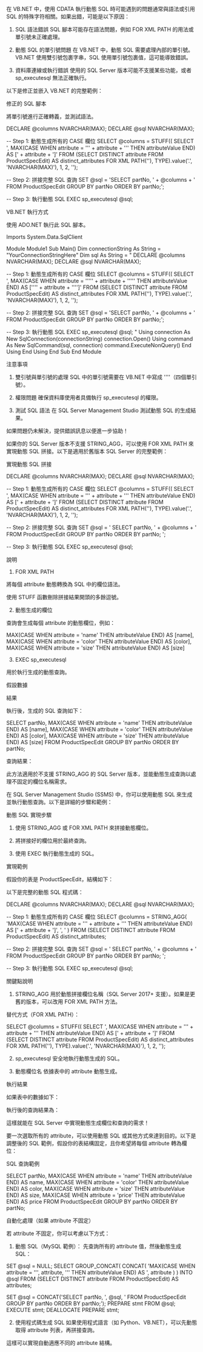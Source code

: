 在 VB.NET 中，使用 CDATA 執行動態 SQL 時可能遇到的問題通常與語法或引用 SQL 的特殊字符相關。如果出錯，可能是以下原因：

1. SQL 語法錯誤
SQL 腳本可能存在語法問題，例如 FOR XML PATH 的用法或單引號未正確處理。


2. 動態 SQL 的單引號問題
在 VB.NET 中，動態 SQL 需要處理內部的單引號。VB.NET 使用雙引號包裹字串，SQL 使用單引號包裹值，這可能導致錯誤。


3. 資料庫連線或執行錯誤
使用的 SQL Server 版本可能不支援某些功能，或者 sp_executesql 無法正確執行。



以下是修正並嵌入 VB.NET 的完整範例：

修正的 SQL 腳本

將單引號進行正確轉義，並測試語法。

DECLARE @columns NVARCHAR(MAX);
DECLARE @sql NVARCHAR(MAX);

-- Step 1: 動態生成所有的 CASE 欄位
SELECT @columns = STUFF((
    SELECT ', MAX(CASE WHEN attribute = ''' + attribute + ''' THEN attributeValue END) AS [' + attribute + ']'
    FROM (SELECT DISTINCT attribute FROM ProductSpecEdit) AS distinct_attributes
    FOR XML PATH(''), TYPE).value('.', 'NVARCHAR(MAX)'), 1, 2, '');

-- Step 2: 拼接完整 SQL 查詢
SET @sql = 'SELECT partNo, ' + @columns + ' FROM ProductSpecEdit GROUP BY partNo ORDER BY partNo;';

-- Step 3: 執行動態 SQL
EXEC sp_executesql @sql;

VB.NET 執行方式

使用 ADO.NET 執行此 SQL 腳本。

Imports System.Data.SqlClient

Module Module1
    Sub Main()
        Dim connectionString As String = "YourConnectionStringHere"
        Dim sql As String = "
DECLARE @columns NVARCHAR(MAX);
DECLARE @sql NVARCHAR(MAX);

-- Step 1: 動態生成所有的 CASE 欄位
SELECT @columns = STUFF((
    SELECT ', MAX(CASE WHEN attribute = ''''' + attribute + ''''' THEN attributeValue END) AS ['''' + attribute + '''']'
    FROM (SELECT DISTINCT attribute FROM ProductSpecEdit) AS distinct_attributes
    FOR XML PATH(''), TYPE).value('.', 'NVARCHAR(MAX)'), 1, 2, '');

-- Step 2: 拼接完整 SQL 查詢
SET @sql = 'SELECT partNo, ' + @columns + ' FROM ProductSpecEdit GROUP BY partNo ORDER BY partNo;';

-- Step 3: 執行動態 SQL
EXEC sp_executesql @sql;
"
        Using connection As New SqlConnection(connectionString)
            connection.Open()
            Using command As New SqlCommand(sql, connection)
                command.ExecuteNonQuery()
            End Using
        End Using
    End Sub
End Module

注意事項

1. 雙引號與單引號的處理
SQL 中的單引號需要在 VB.NET 中寫成 ''''（四個單引號）。


2. 權限問題
確保資料庫使用者具備執行 sp_executesql 的權限。


3. 測試 SQL 語法
在 SQL Server Management Studio 測試動態 SQL 的生成結果。



如果問題仍未解決，提供錯誤訊息以便進一步協助！



如果你的 SQL Server 版本不支援 STRING_AGG，可以使用 FOR XML PATH 來實現動態 SQL 拼接。以下是適用於舊版本 SQL Server 的完整範例：

實現動態 SQL 拼接

DECLARE @columns NVARCHAR(MAX);
DECLARE @sql NVARCHAR(MAX);

-- Step 1: 動態生成所有的 CASE 欄位
SELECT 
    @columns = STUFF((
        SELECT 
            ', MAX(CASE WHEN attribute = ''' + attribute + ''' THEN attributeValue END) AS [' + attribute + ']'
        FROM (SELECT DISTINCT attribute FROM ProductSpecEdit) AS distinct_attributes
        FOR XML PATH(''), TYPE).value('.', 'NVARCHAR(MAX)'), 1, 2, '');

-- Step 2: 拼接完整 SQL 查詢
SET @sql = '
    SELECT 
        partNo, 
        ' + @columns + '
    FROM ProductSpecEdit
    GROUP BY partNo
    ORDER BY partNo;
';

-- Step 3: 執行動態 SQL
EXEC sp_executesql @sql;

說明

1. FOR XML PATH

將每個 attribute 動態轉換為 SQL 中的欄位語法。

使用 STUFF 函數刪除拼接結果開頭的多餘逗號。



2. 動態生成的欄位

查詢會生成每個 attribute 的動態欄位，例如：

MAX(CASE WHEN attribute = 'name' THEN attributeValue END) AS [name],
MAX(CASE WHEN attribute = 'color' THEN attributeValue END) AS [color],
MAX(CASE WHEN attribute = 'size' THEN attributeValue END) AS [size]



3. EXEC sp_executesql

用於執行生成的動態查詢。




假設數據

結果

執行後，生成的 SQL 查詢如下：

SELECT 
    partNo, 
    MAX(CASE WHEN attribute = 'name' THEN attributeValue END) AS [name],
    MAX(CASE WHEN attribute = 'color' THEN attributeValue END) AS [color],
    MAX(CASE WHEN attribute = 'size' THEN attributeValue END) AS [size]
FROM ProductSpecEdit
GROUP BY partNo
ORDER BY partNo;

查詢結果：

此方法適用於不支援 STRING_AGG 的 SQL Server 版本，並能動態生成查詢以處理不固定的欄位名稱需求。



在 SQL Server Management Studio (SSMS) 中，你可以使用動態 SQL 來生成並執行動態查詢。以下是詳細的步驟和範例：

動態 SQL 實現步驟

1. 使用 STRING_AGG 或 FOR XML PATH 來拼接動態欄位。


2. 將拼接好的欄位用於最終查詢。


3. 使用 EXEC 執行動態生成的 SQL。



實現範例

假設你的表是 ProductSpecEdit，結構如下：

以下是完整的動態 SQL 程式碼：

DECLARE @columns NVARCHAR(MAX);
DECLARE @sql NVARCHAR(MAX);

-- Step 1: 動態生成所有的 CASE 欄位
SELECT 
    @columns = STRING_AGG(
        'MAX(CASE WHEN attribute = ''' + attribute + ''' THEN attributeValue END) AS [' + attribute + ']',
        ', '
    )
FROM (SELECT DISTINCT attribute FROM ProductSpecEdit) AS distinct_attributes;

-- Step 2: 拼接完整 SQL 查詢
SET @sql = '
    SELECT 
        partNo, 
        ' + @columns + '
    FROM ProductSpecEdit
    GROUP BY partNo
    ORDER BY partNo;
';

-- Step 3: 執行動態 SQL
EXEC sp_executesql @sql;

關鍵點說明

1. STRING_AGG
用於動態拼接欄位名稱（SQL Server 2017+ 支援）。如果是更舊的版本，可以改用 FOR XML PATH 方法。

替代方式（FOR XML PATH）：

SELECT 
    @columns = STUFF((
        SELECT 
            ', MAX(CASE WHEN attribute = ''' + attribute + ''' THEN attributeValue END) AS [' + attribute + ']'
        FROM (SELECT DISTINCT attribute FROM ProductSpecEdit) AS distinct_attributes
        FOR XML PATH(''), TYPE).value('.', 'NVARCHAR(MAX)'), 1, 2, '');


2. sp_executesql
安全地執行動態生成的 SQL。


3. 動態欄位名 依據表中的 attribute 動態生成。



執行結果

如果表中的數據如下：

執行後的查詢結果為：

這樣就能在 SQL Server 中實現動態生成欄位和查詢的需求！




要一次選取所有的 attribute，可以使用動態 SQL 或其他方式來達到目的。以下是調整後的 SQL 範例，假設你的表結構固定，且你希望將每個 attribute 轉為欄位：

SQL 查詢範例

SELECT 
    partNo,
    MAX(CASE WHEN attribute = 'name' THEN attributeValue END) AS name,
    MAX(CASE WHEN attribute = 'color' THEN attributeValue END) AS color,
    MAX(CASE WHEN attribute = 'size' THEN attributeValue END) AS size,
    MAX(CASE WHEN attribute = 'price' THEN attributeValue END) AS price
FROM ProductSpecEdit
GROUP BY partNo
ORDER BY partNo;

自動化處理（如果 attribute 不固定）

若 attribute 不固定，你可以考慮以下方式：

1. 動態 SQL（MySQL 範例）： 先查詢所有的 attribute 值，然後動態生成 SQL：

SET @sql = NULL;
SELECT
    GROUP_CONCAT(
        CONCAT(
            'MAX(CASE WHEN attribute = ''',
            attribute,
            ''' THEN attributeValue END) AS ',
            attribute
        )
    ) INTO @sql
FROM (SELECT DISTINCT attribute FROM ProductSpecEdit) AS attributes;

SET @sql = CONCAT('SELECT partNo, ', @sql, ' FROM ProductSpecEdit GROUP BY partNo ORDER BY partNo;');
PREPARE stmt FROM @sql;
EXECUTE stmt;
DEALLOCATE PREPARE stmt;


2. 使用程式碼生成 SQL
如果使用程式語言（如 Python、VB.NET），可以先動態取得 attribute 列表，再拼接查詢。



這樣可以實現自動適應不同的 attribute 結構。

